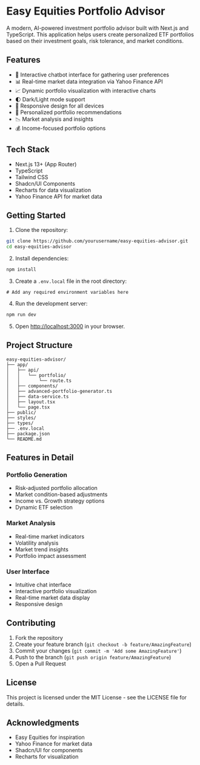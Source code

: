 # Easy Equities Portfolio Advisor

A modern, AI-powered investment portfolio advisor built with Next.js and TypeScript. This application helps users create personalized ETF portfolios based on their investment goals, risk tolerance, and market conditions.

## Features

- 🤖 Interactive chatbot interface for gathering user preferences
- 📊 Real-time market data integration via Yahoo Finance API
- 📈 Dynamic portfolio visualization with interactive charts
- 🌓 Dark/Light mode support
- 📱 Responsive design for all devices
- 💼 Personalized portfolio recommendations
- 📉 Market analysis and insights
- 💰 Income-focused portfolio options

## Tech Stack

- Next.js 13+ (App Router)
- TypeScript
- Tailwind CSS
- Shadcn/UI Components
- Recharts for data visualization
- Yahoo Finance API for market data

## Getting Started

1. Clone the repository:
```bash
git clone https://github.com/yourusername/easy-equities-advisor.git
cd easy-equities-advisor
```

2. Install dependencies:
```bash
npm install
```

3. Create a `.env.local` file in the root directory:
```env
# Add any required environment variables here
```

4. Run the development server:
```bash
npm run dev
```

5. Open [http://localhost:3000](http://localhost:3000) in your browser.

## Project Structure

```
easy-equities-advisor/
├── app/
│   ├── api/
│   │   └── portfolio/
│   │       └── route.ts
│   ├── components/
│   ├── advanced-portfolio-generator.ts
│   ├── data-service.ts
│   ├── layout.tsx
│   └── page.tsx
├── public/
├── styles/
├── types/
├── .env.local
├── package.json
└── README.md
```

## Features in Detail

### Portfolio Generation
- Risk-adjusted portfolio allocation
- Market condition-based adjustments
- Income vs. Growth strategy options
- Dynamic ETF selection

### Market Analysis
- Real-time market indicators
- Volatility analysis
- Market trend insights
- Portfolio impact assessment

### User Interface
- Intuitive chat interface
- Interactive portfolio visualization
- Real-time market data display
- Responsive design

## Contributing

1. Fork the repository
2. Create your feature branch (`git checkout -b feature/AmazingFeature`)
3. Commit your changes (`git commit -m 'Add some AmazingFeature'`)
4. Push to the branch (`git push origin feature/AmazingFeature`)
5. Open a Pull Request

## License

This project is licensed under the MIT License - see the LICENSE file for details.

## Acknowledgments

- Easy Equities for inspiration
- Yahoo Finance for market data
- Shadcn/UI for components
- Recharts for visualization 